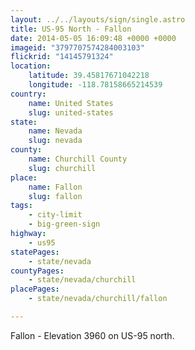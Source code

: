 ```yaml
---
layout: ../../layouts/sign/single.astro
title: US-95 North - Fallon
date: 2014-05-05 16:09:48 +0000 +0000
imageid: "3797707574284003103"
flickrid: "14145791324"
location:
    latitude: 39.45817671042218
    longitude: -118.78158665214539
country:
    name: United States
    slug: united-states
state:
    name: Nevada
    slug: nevada
county:
    name: Churchill County
    slug: churchill
place:
    name: Fallon
    slug: fallon
tags:
    - city-limit
    - big-green-sign
highway:
    - us95
statePages:
    - state/nevada
countyPages:
    - state/nevada/churchill
placePages:
    - state/nevada/churchill/fallon

---
```

Fallon - Elevation 3960 on US-95 north.